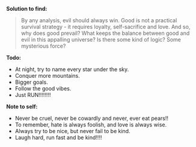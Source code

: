 **Solution to find:**

> By any analysis, evil should always win. Good is not a practical survival strategy - it requires loyalty, self-sacrifice and love. And so, why does good prevail? What keeps the balance between good and evil in this appalling universe? Is there some kind of logic? Some mysterious force?

**Todo:**

- At night, try to name every star under the sky.
- Conquer more mountains.
- Bigger goals.
- Follow the good vibes.
- Just RUN!!!!!!!!

**Note to self:**

- Never be cruel, never be cowardly and never, ever eat pears!!
- To remember, hate is always foolish, and love is always wise.
- Always try to be nice, but never fail to be kind.
- Laugh hard, run fast and be kind!!!!
